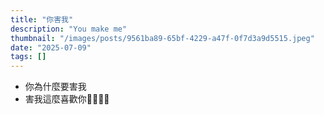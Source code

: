```yaml
---
title: "你害我"
description: "You make me"
thumbnail: "/images/posts/9561ba89-65bf-4229-a47f-0f7d3a9d5515.jpeg"
date: "2025-07-09"
tags: []
---
```

- 你為什麼要害我
- 害我這麼喜歡你🤬🤬😭😭

